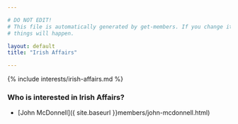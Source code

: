 ```yaml
---

# DO NOT EDIT!
# This file is automatically generated by get-members. If you change it, bad
# things will happen.

layout: default
title: "Irish Affairs"

---
```


{% include interests/irish-affairs.md %}

### Who is interested in Irish Affairs?


* [John McDonnell]({ site.baseurl }}members/john-mcdonnell.html)
